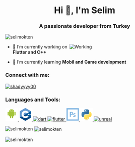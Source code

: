 <h1 align="center">Hi 👋, I'm Selim</h1>
<h3 align="center">A passionate developer from Turkey</h3>

<p align="left"> <img src="https://komarev.com/ghpvc/?username=selimokten&label=Profile%20views&color=0e75b6&style=flat" alt="selimokten" /> </p>

<img align="right" alt="Working" width="300" src="https://media.giphy.com/media/B4dt6rXq6nABilHTYM/giphy.gif"> 

- 🔭 I’m currently working on **Flutter and C++**

- 🌱 I’m currently learning **Mobil and Game development**

<h3 align="left">Connect with me:</h3>
<p align="left">
<a href="https://twitter.com/shadyyyy00" target="blank"><img align="center" src="https://raw.githubusercontent.com/rahuldkjain/github-profile-readme-generator/master/src/images/icons/Social/twitter.svg" alt="shadyyyy00" height="30" width="40" /></a>
</p>

<h3 align="left">Languages and Tools:</h3>
<p align="left"> <a href="https://developer.android.com" target="_blank" rel="noreferrer"> <img src="https://raw.githubusercontent.com/devicons/devicon/master/icons/android/android-original-wordmark.svg" alt="android" width="40" height="40"/> </a> <a href="https://www.w3schools.com/cpp/" target="_blank" rel="noreferrer"> <img src="https://raw.githubusercontent.com/devicons/devicon/master/icons/cplusplus/cplusplus-original.svg" alt="cplusplus" width="40" height="40"/> </a> <a href="https://dart.dev" target="_blank" rel="noreferrer"> <img src="https://www.vectorlogo.zone/logos/dartlang/dartlang-icon.svg" alt="dart" width="40" height="40"/> </a> <a href="https://flutter.dev" target="_blank" rel="noreferrer"> <img src="https://www.vectorlogo.zone/logos/flutterio/flutterio-icon.svg" alt="flutter" width="40" height="40"/> </a> <a href="https://www.photoshop.com/en" target="_blank" rel="noreferrer"> <img src="https://raw.githubusercontent.com/devicons/devicon/master/icons/photoshop/photoshop-line.svg" alt="photoshop" width="40" height="40"/> </a> <a href="https://www.python.org" target="_blank" rel="noreferrer"> <img src="https://raw.githubusercontent.com/devicons/devicon/master/icons/python/python-original.svg" alt="python" width="40" height="40"/> </a> <a href="https://unrealengine.com/" target="_blank" rel="noreferrer"> <img src="https://raw.githubusercontent.com/kenangundogan/fontisto/036b7eca71aab1bef8e6a0518f7329f13ed62f6b/icons/svg/brand/unreal-engine.svg" alt="unreal" width="40" height="40"/> </a> </p>

<p><img align="left" src="https://github-readme-stats.vercel.app/api/top-langs?username=selimokten&show_icons=true&locale=en&layout=compact" alt="selimokten" /></p>

<p>&nbsp;<img align="center" src="https://github-readme-stats.vercel.app/api?username=selimokten&show_icons=true&locale=en" alt="selimokten" /></p>

<p><img align="center" src="https://github-readme-streak-stats.herokuapp.com/?user=selimokten&" alt="selimokten" /></p>
